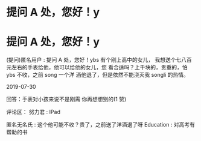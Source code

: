 # 提问 A 处，您好！y

# 提问 A 处，您好！y

(提问)匿名用户 : 提问 A 处，您好！ybs 有个刚上高中的女儿， 我想送个七八百元左右的手表给他，他可以给他的女儿，您 看合适吗？上千块的，贵重的，怕 ybs 不收，之前 song 一个洋 酒他退了，但是依然不能浇灭我 songli 的热情。

2019-07-30

回答：手表对小孩来说不是刚需 你再想想别的(1 赞)

评论区： 努力君 : IPad

匿名无名氏 : 这个他可能不收？贵了，之前送了洋酒退了呀 Education : 对高考有帮助的书
